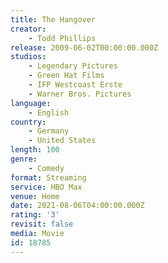 ```yaml
---
title: The Hangover
creator:
    - Todd Phillips
release: 2009-06-02T00:00:00.000Z
studios:
    - Legendary Pictures
    - Green Hat Films
    - IFP Westcoast Erste
    - Warner Bros. Pictures
language:
    - English
country:
    - Germany
    - United States
length: 100
genre:
    - Comedy
format: Streaming
service: HBO Max
venue: Home
date: 2021-08-06T04:00:00.000Z
rating: '3'
revisit: false
media: Movie
id: 18785
---
```



